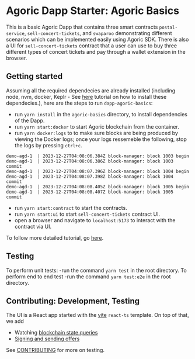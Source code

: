 # Agoric Dapp Starter: Agoric Basics

This is a basic Agoric Dapp that contains three smart contracts `postal-service`, `sell-concert-tickets`, and `swaparoo` demonstrating different scenarios which can be implemented easily using Agoric SDK. There is also a UI for `sell-concert-tickets` contract that a user can use to buy three different types of concert tickets and pay through a wallet extension in the browser. 

## Getting started

Assuming all the required dependecies are already installed (including node, nvm, docker, Keplr - See [here](https://docs.agoric.com/guides/getting-started/) tutorial on how to install these dependecies.), here are the steps to run `dapp-agoric-basics`: 
- run `yarn install` in the `agoric-basics` directory, to install dependencies of the Dapp.
- run `yarn start:docker` to start Agoric blockchain from the container.
- run `yarn docker:logs` to to make sure blocks are being produced by viewing the Docker logs; once your logs ressemeble the following, stop the logs by pressing `ctrl+c`.
```
demo-agd-1  | 2023-12-27T04:08:06.384Z block-manager: block 1003 begin
demo-agd-1  | 2023-12-27T04:08:06.386Z block-manager: block 1003 commit
demo-agd-1  | 2023-12-27T04:08:07.396Z block-manager: block 1004 begin
demo-agd-1  | 2023-12-27T04:08:07.398Z block-manager: block 1004 commit
demo-agd-1  | 2023-12-27T04:08:08.405Z block-manager: block 1005 begin
demo-agd-1  | 2023-12-27T04:08:08.407Z block-manager: block 1005 commit
```
- run `yarn start:contract` to start the contracts.
- run `yarn start:ui` to start `sell-concert-tickets` contract UI.
- open a browser and navigate to `localhost:5173` to interact with the contract via UI.

To follow more detailed tutorial, go [here](https://docs.agoric.com/guides/getting-started/tutorial-dapp-agoric-basics.html).

## Testing

To perform unit tests:
-run the command `yarn test` in the root directory.
To perform end to end test
-run the command `yarn test:e2e` in the root directory.

## Contributing: Development, Testing

The UI is a React app started with the [vite](https://vitejs.dev/) `react-ts` template.
On top of that, we add

- Watching [blockchain state queries](https://docs.agoric.com/guides/getting-started/contract-rpc.html#querying-vstorage)
- [Signing and sending offers](https://docs.agoric.com/guides/getting-started/contract-rpc.html#signing-and-broadcasting-offers)

See [CONTRIBUTING](./CONTRIBUTING.md) for more on testing.
